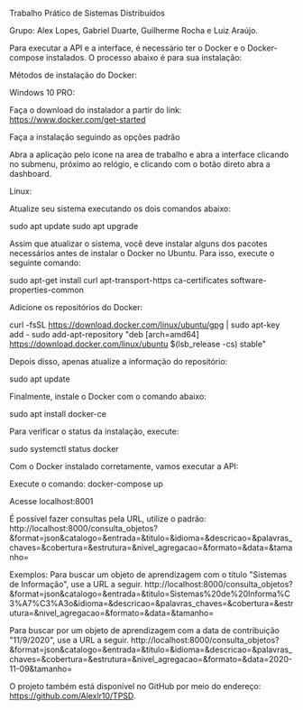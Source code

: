 Trabalho Prático de Sistemas Distribuídos

Grupo: Alex Lopes, Gabriel Duarte, Guilherme Rocha e Luiz Araújo.

Para executar a API e a interface, é necessário ter o Docker e o Docker-compose instalados. O processo abaixo é para sua instalação:

Métodos de instalação do Docker: 


Windows 10 PRO:

Faça o download do instalador a partir do link: https://www.docker.com/get-started

Faça a instalação seguindo as opções padrão

Abra a aplicação pelo ícone na area de trabalho e abra a interface clicando no submenu, próximo ao relógio, e clicando com o botão direto abra a dashboard.



Linux:

Atualize seu sistema executando os dois comandos abaixo:

sudo apt update
sudo apt upgrade

Assim que atualizar o sistema, você deve instalar alguns dos pacotes necessários antes de instalar o Docker no Ubuntu. Para isso, execute o seguinte comando:

sudo apt-get install curl apt-transport-https ca-certificates software-properties-common

Adicione os repositórios do Docker:

curl -fsSL https://download.docker.com/linux/ubuntu/gpg | sudo apt-key add -
sudo add-apt-repository "deb [arch=amd64] https://download.docker.com/linux/ubuntu $(lsb_release -cs) stable"

Depois disso, apenas atualize a informação do repositório:

sudo apt update

Finalmente, instale o Docker com o comando abaixo:

sudo apt install docker-ce

Para verificar o status da instalação, execute:

sudo systemctl status docker


Com o Docker instalado corretamente, vamos executar a API:

Execute o comando: docker-compose up

Acesse localhost:8001

É possível fazer consultas pela URL, utilize o padrão: http://localhost:8000/consulta_objetos?&format=json&catalogo=&entrada=&titulo=&idioma=&descricao=&palavras_chaves=&cobertura=&estrutura=&nivel_agregacao=&formato=&data=&tamanho=

Exemplos: 
Para buscar um objeto de aprendizagem com o título "Sistemas de Informação", use a URL a seguir. http://localhost:8000/consulta_objetos?&format=json&catalogo=&entrada=&titulo=Sistemas%20de%20Informa%C3%A7%C3%A3o&idioma=&descricao=&palavras_chaves=&cobertura=&estrutura=&nivel_agregacao=&formato=&data=&tamanho=

Para buscar por um objeto de aprendizagem com a data de contribuição "11/9/2020", use a URL a seguir. http://localhost:8000/consulta_objetos?&format=json&catalogo=&entrada=&titulo=&idioma=&descricao=&palavras_chaves=&cobertura=&estrutura=&nivel_agregacao=&formato=&data=2020-11-09&tamanho=

O projeto também está disponível no GitHub por meio do endereço: https://github.com/Alexlr10/TPSD.

